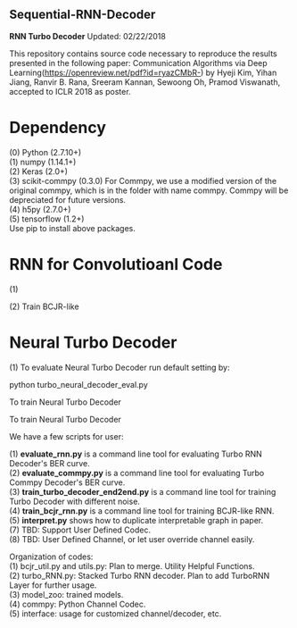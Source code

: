 ## Sequential-RNN-Decoder
**RNN Turbo Decoder**
Updated: 02/22/2018

This repository contains source code necessary to reproduce the results presented in the following paper:
Communication Algorithms via Deep Learning(https://openreview.net/pdf?id=ryazCMbR-) by Hyeji Kim, Yihan Jiang, Ranvir B. Rana, Sreeram Kannan, Sewoong Oh, Pramod Viswanath, accepted to ICLR 2018 as poster.

# Dependency
(0) Python (2.7.10+)\
(1) numpy (1.14.1+)\
(2) Keras (2.0+)\
(3) scikit-commpy (0.3.0) For Commpy, we use a modified version of the original commpy, which is in the folder with name commpy. Commpy will be depreciated for future versions.\
(4) h5py (2.7.0+)\
(5) tensorflow (1.2+)\
Use pip to install above packages.

# RNN for Convolutioanl Code 
(1)




(2) Train BCJR-like

# Neural Turbo Decoder
(1) To evaluate Neural Turbo Decoder run default setting by:

python turbo_neural_decoder_eval.py 

To train Neural Turbo Decoder


To train Neural Turbo Decoder 


We have a few scripts for user: 

(1) **evaluate_rnn.py** is a command line tool for evaluating Turbo RNN Decoder's BER curve.\
(2) **evaluate_commpy.py** is a command line tool for evaluating Turbo Commpy Decoder's BER curve.\
(3) **train_turbo_decoder_end2end.py** is a command line tool for training Turbo Decoder with different noise.\
(4) **train_bcjr_rnn.py** is a command line tool for training BCJR-like RNN.\
(5) **interpret.py** shows how to duplicate interpretable graph in paper.\
(7) TBD: Support User Defined Codec.\
(8) TBD: User Defined Channel, or let user override channel easily.
 


Organization of codes:\
(1) bcjr_util.py and utils.py:  Plan to merge. Utility Helpful Functions. \
(2) turbo_RNN.py: Stacked Turbo RNN decoder. Plan to add TurboRNN Layer for further usage.\
(3) model_zoo: trained models. \
(4) commpy: Python Channel Codec.\
(5) interface: usage for customized channel/decoder, etc.
